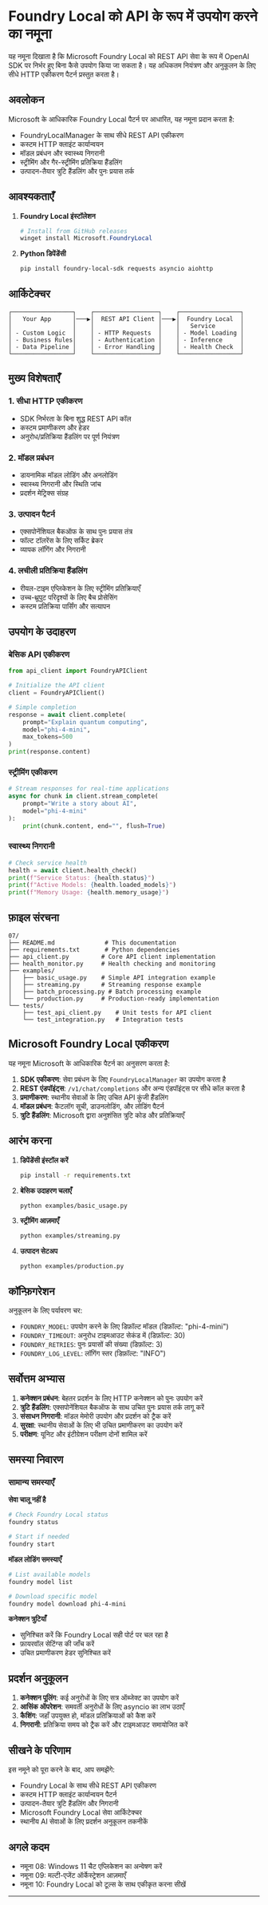 <!--
CO_OP_TRANSLATOR_METADATA:
{
  "original_hash": "254150b7d7854ec87ffcd88824d98079",
  "translation_date": "2025-09-24T12:52:26+00:00",
  "source_file": "Module08/samples/07/README.md",
  "language_code": "hi"
}
-->
# Foundry Local को API के रूप में उपयोग करने का नमूना

यह नमूना दिखाता है कि Microsoft Foundry Local को REST API सेवा के रूप में OpenAI SDK पर निर्भर हुए बिना कैसे उपयोग किया जा सकता है। यह अधिकतम नियंत्रण और अनुकूलन के लिए सीधे HTTP एकीकरण पैटर्न प्रस्तुत करता है।

## अवलोकन

Microsoft के आधिकारिक Foundry Local पैटर्न पर आधारित, यह नमूना प्रदान करता है:
- FoundryLocalManager के साथ सीधे REST API एकीकरण
- कस्टम HTTP क्लाइंट कार्यान्वयन
- मॉडल प्रबंधन और स्वास्थ्य निगरानी
- स्ट्रीमिंग और गैर-स्ट्रीमिंग प्रतिक्रिया हैंडलिंग
- उत्पादन-तैयार त्रुटि हैंडलिंग और पुनः प्रयास तर्क

## आवश्यकताएँ

1. **Foundry Local इंस्टॉलेशन**
   ```powershell
   # Install from GitHub releases
   winget install Microsoft.FoundryLocal
   ```

2. **Python डिपेंडेंसी**
   ```bash
   pip install foundry-local-sdk requests asyncio aiohttp
   ```

## आर्किटेक्चर

```
┌─────────────────┐    ┌──────────────────┐    ┌─────────────────┐
│   Your App      │───▶│  REST API Client │───▶│  Foundry Local  │
│                 │    │                  │    │   Service       │
│ - Custom Logic  │    │ - HTTP Requests  │    │ - Model Loading │
│ - Business Rules│    │ - Authentication │    │ - Inference     │
│ - Data Pipeline │    │ - Error Handling │    │ - Health Check  │
└─────────────────┘    └──────────────────┘    └─────────────────┘
```

## मुख्य विशेषताएँ

### 1. **सीधा HTTP एकीकरण**
- SDK निर्भरता के बिना शुद्ध REST API कॉल
- कस्टम प्रमाणीकरण और हेडर
- अनुरोध/प्रतिक्रिया हैंडलिंग पर पूर्ण नियंत्रण

### 2. **मॉडल प्रबंधन**
- डायनामिक मॉडल लोडिंग और अनलोडिंग
- स्वास्थ्य निगरानी और स्थिति जांच
- प्रदर्शन मेट्रिक्स संग्रह

### 3. **उत्पादन पैटर्न**
- एक्सपोनेंशियल बैकऑफ के साथ पुनः प्रयास तंत्र
- फॉल्ट टॉलरेंस के लिए सर्किट ब्रेकर
- व्यापक लॉगिंग और निगरानी

### 4. **लचीली प्रतिक्रिया हैंडलिंग**
- रीयल-टाइम एप्लिकेशन के लिए स्ट्रीमिंग प्रतिक्रियाएँ
- उच्च-थ्रूपुट परिदृश्यों के लिए बैच प्रोसेसिंग
- कस्टम प्रतिक्रिया पार्सिंग और सत्यापन

## उपयोग के उदाहरण

### बेसिक API एकीकरण
```python
from api_client import FoundryAPIClient

# Initialize the API client
client = FoundryAPIClient()

# Simple completion
response = await client.complete(
    prompt="Explain quantum computing",
    model="phi-4-mini",
    max_tokens=500
)
print(response.content)
```

### स्ट्रीमिंग एकीकरण
```python
# Stream responses for real-time applications
async for chunk in client.stream_complete(
    prompt="Write a story about AI",
    model="phi-4-mini"
):
    print(chunk.content, end="", flush=True)
```

### स्वास्थ्य निगरानी
```python
# Check service health
health = await client.health_check()
print(f"Service Status: {health.status}")
print(f"Active Models: {health.loaded_models}")
print(f"Memory Usage: {health.memory_usage}")
```

## फ़ाइल संरचना

```
07/
├── README.md              # This documentation
├── requirements.txt       # Python dependencies
├── api_client.py         # Core API client implementation
├── health_monitor.py     # Health checking and monitoring
├── examples/
│   ├── basic_usage.py    # Simple API integration example
│   ├── streaming.py      # Streaming response example
│   ├── batch_processing.py # Batch processing example
│   └── production.py     # Production-ready implementation
└── tests/
    ├── test_api_client.py    # Unit tests for API client
    └── test_integration.py   # Integration tests
```

## Microsoft Foundry Local एकीकरण

यह नमूना Microsoft के आधिकारिक पैटर्न का अनुसरण करता है:

1. **SDK एकीकरण**: सेवा प्रबंधन के लिए `FoundryLocalManager` का उपयोग करता है
2. **REST एंडपॉइंट्स**: `/v1/chat/completions` और अन्य एंडपॉइंट्स पर सीधे कॉल करता है
3. **प्रमाणीकरण**: स्थानीय सेवाओं के लिए उचित API कुंजी हैंडलिंग
4. **मॉडल प्रबंधन**: कैटलॉग सूची, डाउनलोडिंग, और लोडिंग पैटर्न
5. **त्रुटि हैंडलिंग**: Microsoft द्वारा अनुशंसित त्रुटि कोड और प्रतिक्रियाएँ

## आरंभ करना

1. **डिपेंडेंसी इंस्टॉल करें**
   ```bash
   pip install -r requirements.txt
   ```

2. **बेसिक उदाहरण चलाएँ**
   ```bash
   python examples/basic_usage.py
   ```

3. **स्ट्रीमिंग आज़माएँ**
   ```bash
   python examples/streaming.py
   ```

4. **उत्पादन सेटअप**
   ```bash
   python examples/production.py
   ```

## कॉन्फ़िगरेशन

अनुकूलन के लिए पर्यावरण चर:
- `FOUNDRY_MODEL`: उपयोग करने के लिए डिफ़ॉल्ट मॉडल (डिफ़ॉल्ट: "phi-4-mini")
- `FOUNDRY_TIMEOUT`: अनुरोध टाइमआउट सेकंड में (डिफ़ॉल्ट: 30)
- `FOUNDRY_RETRIES`: पुनः प्रयासों की संख्या (डिफ़ॉल्ट: 3)
- `FOUNDRY_LOG_LEVEL`: लॉगिंग स्तर (डिफ़ॉल्ट: "INFO")

## सर्वोत्तम अभ्यास

1. **कनेक्शन प्रबंधन**: बेहतर प्रदर्शन के लिए HTTP कनेक्शन को पुनः उपयोग करें
2. **त्रुटि हैंडलिंग**: एक्सपोनेंशियल बैकऑफ के साथ उचित पुनः प्रयास तर्क लागू करें
3. **संसाधन निगरानी**: मॉडल मेमोरी उपयोग और प्रदर्शन को ट्रैक करें
4. **सुरक्षा**: स्थानीय सेवाओं के लिए भी उचित प्रमाणीकरण का उपयोग करें
5. **परीक्षण**: यूनिट और इंटीग्रेशन परीक्षण दोनों शामिल करें

## समस्या निवारण

### सामान्य समस्याएँ

**सेवा चालू नहीं है**
```bash
# Check Foundry Local status
foundry status

# Start if needed
foundry start
```

**मॉडल लोडिंग समस्याएँ**
```bash
# List available models
foundry model list

# Download specific model
foundry model download phi-4-mini
```

**कनेक्शन त्रुटियाँ**
- सुनिश्चित करें कि Foundry Local सही पोर्ट पर चल रहा है
- फ़ायरवॉल सेटिंग्स की जाँच करें
- उचित प्रमाणीकरण हेडर सुनिश्चित करें

## प्रदर्शन अनुकूलन

1. **कनेक्शन पूलिंग**: कई अनुरोधों के लिए सत्र ऑब्जेक्ट का उपयोग करें
2. **आसिंक ऑपरेशन**: समवर्ती अनुरोधों के लिए asyncio का लाभ उठाएँ
3. **कैशिंग**: जहाँ उपयुक्त हो, मॉडल प्रतिक्रियाओं को कैश करें
4. **निगरानी**: प्रतिक्रिया समय को ट्रैक करें और टाइमआउट समायोजित करें

## सीखने के परिणाम

इस नमूने को पूरा करने के बाद, आप समझेंगे:
- Foundry Local के साथ सीधे REST API एकीकरण
- कस्टम HTTP क्लाइंट कार्यान्वयन पैटर्न
- उत्पादन-तैयार त्रुटि हैंडलिंग और निगरानी
- Microsoft Foundry Local सेवा आर्किटेक्चर
- स्थानीय AI सेवाओं के लिए प्रदर्शन अनुकूलन तकनीकें

## अगले कदम

- नमूना 08: Windows 11 चैट एप्लिकेशन का अन्वेषण करें
- नमूना 09: मल्टी-एजेंट ऑर्केस्ट्रेशन आज़माएँ
- नमूना 10: Foundry Local को टूल्स के साथ एकीकृत करना सीखें

---

